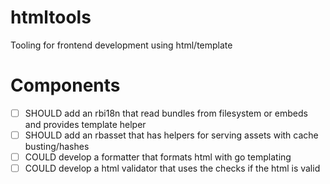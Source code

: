 # htmltools
Tooling for frontend development using html/template

# Components
- [ ] SHOULD add an rbi18n that read bundles from filesystem or embeds and provides template helper
- [ ] SHOULD add an rbasset that has helpers for serving assets with cache busting/hashes
- [ ] COULD develop a formatter that formats html with go templating
- [ ] COULD develop a html validator that uses the checks if the html is valid